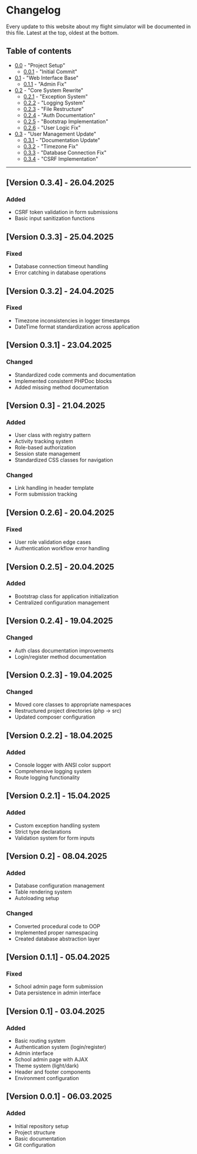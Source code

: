 # Changelog

Every update to this website about my flight simulator will be documented in this file. Latest at the top, oldest at the bottom.

## Table of contents

- [0.0](#version-00---06032025) - "Project Setup"
    - [0.0.1](#version-001---06032025) - "Initial Commit"
- [0.1](#version-01---03042025) - "Web Interface Base"
    - [0.1.1](#version-011---05042025) - "Admin Fix"
- [0.2](#version-02---08042025) - "Core System Rewrite"
    - [0.2.1](#version-021---15042025) - "Exception System"
    - [0.2.2](#version-022---18042025) - "Logging System"
    - [0.2.3](#version-023---19042025) - "File Restructure"
    - [0.2.4](#version-024---19042025) - "Auth Documentation"
    - [0.2.5](#version-025---20042025) - "Bootstrap Implementation"
    - [0.2.6](#version-026---20042025) - "User Logic Fix"
- [0.3](#version-03---21042025) - "User Management Update"
    - [0.3.1](#version-031---23042025) - "Documentation Update"
    - [0.3.2](#version-032---24042025) - "Timezone Fix"
    - [0.3.3](#version-033---25042025) - "Database Connection Fix"
    - [0.3.4](#version-034---26042025) - "CSRF Implementation"

---

## [Version 0.3.4] - 26.04.2025

### Added
- CSRF token validation in form submissions
- Basic input sanitization functions

## [Version 0.3.3] - 25.04.2025

### Fixed
- Database connection timeout handling
- Error catching in database operations

## [Version 0.3.2] - 24.04.2025

### Fixed
- Timezone inconsistencies in logger timestamps
- DateTime format standardization across application

## [Version 0.3.1] - 23.04.2025

### Changed
- Standardized code comments and documentation
- Implemented consistent PHPDoc blocks
- Added missing method documentation

## [Version 0.3] - 21.04.2025

### Added
- User class with registry pattern
- Activity tracking system
- Role-based authorization
- Session state management
- Standardized CSS classes for navigation

### Changed
- Link handling in header template
- Form submission tracking

## [Version 0.2.6] - 20.04.2025

### Fixed
- User role validation edge cases
- Authentication workflow error handling

## [Version 0.2.5] - 20.04.2025

### Added
- Bootstrap class for application initialization
- Centralized configuration management

## [Version 0.2.4] - 19.04.2025

### Changed
- Auth class documentation improvements
- Login/register method documentation

## [Version 0.2.3] - 19.04.2025

### Changed
- Moved core classes to appropriate namespaces
- Restructured project directories (php → src)
- Updated composer configuration

## [Version 0.2.2] - 18.04.2025

### Added
- Console logger with ANSI color support
- Comprehensive logging system
- Route logging functionality

## [Version 0.2.1] - 15.04.2025

### Added
- Custom exception handling system
- Strict type declarations
- Validation system for form inputs

## [Version 0.2] - 08.04.2025

### Added
- Database configuration management
- Table rendering system
- Autoloading setup

### Changed
- Converted procedural code to OOP
- Implemented proper namespacing
- Created database abstraction layer

## [Version 0.1.1] - 05.04.2025

### Fixed
- School admin page form submission
- Data persistence in admin interface

## [Version 0.1] - 03.04.2025

### Added
- Basic routing system
- Authentication system (login/register)
- Admin interface
- School admin page with AJAX
- Theme system (light/dark)
- Header and footer components
- Environment configuration

## [Version 0.0.1] - 06.03.2025

### Added
- Initial repository setup
- Project structure
- Basic documentation
- Git configuration